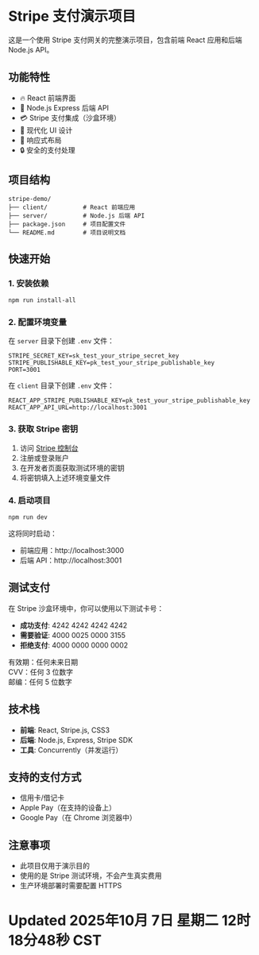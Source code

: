 # Stripe 支付演示项目

这是一个使用 Stripe 支付网关的完整演示项目，包含前端 React 应用和后端 Node.js API。

## 功能特性

- 🔥 React 前端界面
- 🚀 Node.js Express 后端 API
- 💳 Stripe 支付集成（沙盒环境）
- 🎨 现代化 UI 设计
- 📱 响应式布局
- 🔒 安全的支付处理

## 项目结构

```
stripe-demo/
├── client/          # React 前端应用
├── server/          # Node.js 后端 API
├── package.json     # 项目配置文件
└── README.md        # 项目说明文档
```

## 快速开始

### 1. 安装依赖

```bash
npm run install-all
```

### 2. 配置环境变量

在 `server` 目录下创建 `.env` 文件：

```
STRIPE_SECRET_KEY=sk_test_your_stripe_secret_key
STRIPE_PUBLISHABLE_KEY=pk_test_your_stripe_publishable_key
PORT=3001
```

在 `client` 目录下创建 `.env` 文件：

```
REACT_APP_STRIPE_PUBLISHABLE_KEY=pk_test_your_stripe_publishable_key
REACT_APP_API_URL=http://localhost:3001
```

### 3. 获取 Stripe 密钥

1. 访问 [Stripe 控制台](https://dashboard.stripe.com/)
2. 注册或登录账户
3. 在开发者页面获取测试环境的密钥
4. 将密钥填入上述环境变量文件

### 4. 启动项目

```bash
npm run dev
```

这将同时启动：
- 前端应用：http://localhost:3000
- 后端 API：http://localhost:3001

## 测试支付

在 Stripe 沙盒环境中，你可以使用以下测试卡号：

- **成功支付**: 4242 4242 4242 4242
- **需要验证**: 4000 0025 0000 3155
- **拒绝支付**: 4000 0000 0000 0002

有效期：任何未来日期  
CVV：任何 3 位数字  
邮编：任何 5 位数字

## 技术栈

- **前端**: React, Stripe.js, CSS3
- **后端**: Node.js, Express, Stripe SDK
- **工具**: Concurrently（并发运行）

## 支持的支付方式

- 信用卡/借记卡
- Apple Pay（在支持的设备上）
- Google Pay（在 Chrome 浏览器中）

## 注意事项

- 此项目仅用于演示目的
- 使用的是 Stripe 测试环境，不会产生真实费用
- 生产环境部署时需要配置 HTTPS
# Updated 2025年10月 7日 星期二 12时18分48秒 CST
